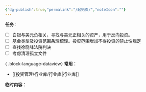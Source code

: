 ```yaml
---
{"dg-publish":true,"permalink":"/起始页/","noteIcon":""}
---
```






**任务**：
- [ ] 白银与美元负相关，寻找与美元正相关的资产，用于反向投资。
- [ ] 基金类型及投资范围条理梳理。投资范围增加不得投资的禁止性规定
- [ ] 查找徐晓峰法院判决
- [ ] 考虑清理孤立文件

{ .block-language-dataview}
**常用**：
- [[投资管理/行业库/行业库\|行业库]]

**临时内容**：
